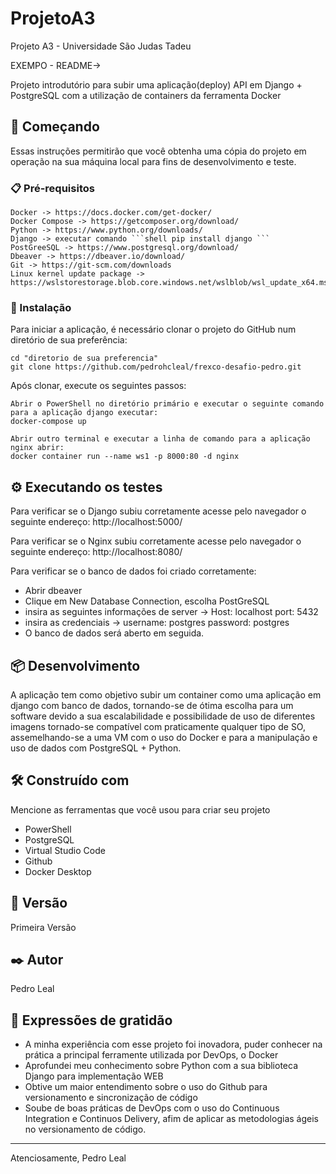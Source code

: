 # ProjetoA3
Projeto A3 - Universidade São Judas Tadeu


EXEMPO - README->

Projeto introdutório para subir uma aplicação(deploy) API em Django + PostgreSQL com a utilização de containers da ferramenta Docker

## 🚀 Começando

Essas instruções permitirão que você obtenha uma cópia do projeto em operação na sua máquina local para fins de desenvolvimento e teste.

### 📋 Pré-requisitos

```
Docker -> https://docs.docker.com/get-docker/
Docker Compose -> https://getcomposer.org/download/
Python -> https://www.python.org/downloads/
Django -> executar comando ```shell pip install django ```
PostGreeSQL -> https://www.postgresql.org/download/
Dbeaver -> https://dbeaver.io/download/
Git -> https://git-scm.com/downloads
Linux kernel update package -> https://wslstorestorage.blob.core.windows.net/wslblob/wsl_update_x64.msi
```

### 🔧 Instalação

Para iniciar a aplicação, é necessário clonar o projeto do GitHub num diretório de sua preferência:

```shell
cd "diretorio de sua preferencia"
git clone https://github.com/pedrohcleal/frexco-desafio-pedro.git
```

Após clonar, execute os seguintes passos:

```
Abrir o PowerShell no diretório primário e executar o seguinte comando para a aplicação django executar:
docker-compose up

Abrir outro terminal e executar a linha de comando para a aplicação nginx abrir:
docker container run --name ws1 -p 8000:80 -d nginx

```

## ⚙️ Executando os testes

Para verificar se o Django subiu corretamente acesse pelo navegador o seguinte endereço: http://localhost:5000/

Para verificar se o Nginx subiu corretamente acesse pelo navegador o seguinte endereço: http://localhost:8080/

Para verificar se o banco de dados foi criado corretamente:
* Abrir dbeaver
* Clique em New Database Connection, escolha PostGreSQL
* insira as seguintes informações de server -> Host: localhost port: 5432
* insira as credenciais -> username: postgres password: postgres
* O banco de dados será aberto em seguida.

## 📦 Desenvolvimento

A aplicação tem como objetivo subir um container como uma aplicação em django com banco de dados, tornando-se de ótima escolha para um software 
devido a sua escalabilidade e possibilidade de uso de diferentes imagens tornado-se compatível com praticamente qualquer tipo de SO, assemelhando-se a uma VM
com o uso do Docker e para a manipulação e uso de dados com PostgreSQL + Python.

## 🛠️ Construído com

Mencione as ferramentas que você usou para criar seu projeto

* PowerShell
* PostgreSQL
* Virtual Studio Code
* Github
* Docker Desktop

## 📌 Versão

Primeira Versão

## ✒️ Autor

Pedro Leal

## 🎁 Expressões de gratidão

* A minha experiência com esse projeto foi inovadora, puder conhecer na prática a principal ferramente utilizada por DevOps, o Docker
* Aprofundei meu conhecimento sobre Python com a sua biblioteca Django para implementação WEB
* Obtive um maior entendimento sobre o uso do Github para versionamento e sincronização de código
* Soube de boas práticas de DevOps com o uso do Continuous Integration e Continuos Delivery, afim de aplicar as metodologias ágeis no versionamento de código.

---
Atenciosamente, Pedro Leal
